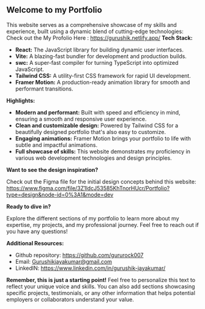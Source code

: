 ## Welcome to my Portfolio 

This website serves as a comprehensive showcase of my skills and experience, built using a dynamic blend of cutting-edge technologies:
Check out the My Profolio Here : https://gurushik.netlify.app/
**Tech Stack:**

* **React:** The JavaScript library for building dynamic user interfaces.
* **Vite:** A blazing-fast bundler for development and production builds.
* **swc:** A super-fast compiler for turning TypeScript into optimized JavaScript.
* **Tailwind CSS:** A utility-first CSS framework for rapid UI development.
* **Framer Motion:** A production-ready animation library for smooth and performant transitions.

**Highlights:**

* **Modern and performant:** 
Built with speed and efficiency in mind, ensuring a smooth and responsive user experience.
* **Clean and customizable design:** 
Powered by Tailwind CSS for a beautifully designed portfolio that's also easy to customize.
* **Engaging animations:** 
Framer Motion brings your portfolio to life with subtle and impactful animations.
* **Full showcase of skills:** 
This website demonstrates my proficiency in various web development technologies and design principles.

**Want to see the design inspiration?**

Check out the Figma file for the initial design concepts behind this website: https://www.figma.com/file/3Z1ldcJ53585KhTnorHUcr/Portfolio?type=design&node-id=0%3A1&mode=dev

**Ready to dive in?**

Explore the different sections of my portfolio to learn more about my expertise, my projects, and my professional journey. Feel free to reach out if you have any questions!

**Additional Resources:**

* Github repository: https://github.com/gururock007
* Email: Gurushikjayakumar@gmail.com
* LinkedIN: https://www.linkedin.com/in/gurushik-jayakumar/

**Remember, this is just a starting point!** 
Feel free to personalize this text to reflect your unique voice and skills. You can also add sections showcasing specific projects, testimonials, or any other information that helps potential employers or collaborators understand your value.

